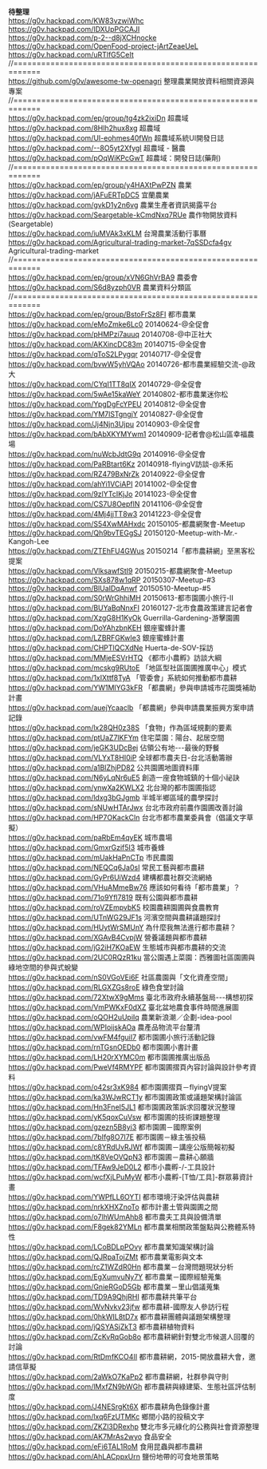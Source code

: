<b>待整理</b><br>
https://g0v.hackpad.com/KW83vzwiWhc<br>
https://g0v.hackpad.com/IDXUpPGCAJI<br>
https://g0v.hackpad.com/p-2--d8jXCHnocke<br>
https://g0v.hackpad.com/OpenFood-project-jArtZeaeUeL<br>
https://g0v.hackpad.com/uRTlfG5CeIt<br>
//============================================================<br>
https://github.com/g0v/awesome-tw-openagri	整理農業開放資料相關資源與專案<br>
//============================================================<br>
https://g0v.hackpad.com/ep/group/tg4zk2ixiDn	超農域<br>
https://g0v.hackpad.com/8Hlh2hux8xg	超農域<br>
https://g0v.hackpad.com/UI-eohmes40fWn	超農域系統UI開發日誌<br>
https://g0v.hackpad.com/--8O5yt2XfygI	超農域 - 醫農<br>
https://g0v.hackpad.com/pOqWiKPcGwT	超農域：開發日誌(藥劑)<br>
//============================================================<br>
https://g0v.hackpad.com/ep/group/y4HAXtPwPZN	農業<br>
https://g0v.hackpad.com/jAFuERTpDC5	宜蘭農業<br>
https://g0v.hackpad.com/gvkD1y2n6vg	農業生產者資訊揭露平台<br>
https://g0v.hackpad.com/Seargetable-kCmdNxq7RUe	農作物開放資料(Seargetable)<br>
https://g0v.hackpad.com/iuMVAk3xKLM	台灣農業活動行事曆<br>
https://g0v.hackpad.com/Agricultural-trading-market-7qSSDcfa4gv	Agricultural-trading-market<br>
//============================================================<br>
https://g0v.hackpad.com/ep/group/xVN6GhVrBA9	農委會<br>
https://g0v.hackpad.com/S6d8yzph0VR	農業資料分類區<br>
//============================================================<br>
https://g0v.hackpad.com/ep/group/BstoFrSz8FI	都市農業<br>
https://g0v.hackpad.com/eMoZmke6Lc0	20140624-@全促會	<br>
https://g0v.hackpad.com/pHMPzi7auuq	20140708-@中正社大	<br>
https://g0v.hackpad.com/AKXincDC83m	20140715-@全促會	<br>
https://g0v.hackpad.com/qToS2LPygqr	20140717-@全促會	<br>
https://g0v.hackpad.com/bvwW5yhVQAo	20140726-都市農業經驗交流-@政大	<br>
https://g0v.hackpad.com/CYqI1TT8qIX	20140729-@全促會	<br>
https://g0v.hackpad.com/5wAe15kaWeY	20140802-都市農業迷你松	<br>
https://g0v.hackpad.com/YpgDgFcYPEU	20140812-@全促會	<br>
https://g0v.hackpad.com/YM7lSTgngjY	20140827-@全促會	<br>
https://g0v.hackpad.com/Jj4Njn3Ujpu	20140903-@全促會	<br>
https://g0v.hackpad.com/bAbXKYMYwm1	20140909-記者會@松山區幸福農場	<br>
https://g0v.hackpad.com/nuWcbJdtG9q	20140916-@全促會	<br>
https://g0v.hackpad.com/PaRBtart6Kz	20140918-flyingV訪談-@禾拓	<br>
https://g0v.hackpad.com/RZ479BxNrZk	20140922-@全促會	<br>
https://g0v.hackpad.com/ahYi1VCiAPI	20141002-@全促會	<br>
https://g0v.hackpad.com/9zlYTcIKjJo	20141023-@全促會	<br>
https://g0v.hackpad.com/CS7U8OepflN	20141106-@全促會	<br>
https://g0v.hackpad.com/4Mj4jjTT8w3	20141223-@全促會	<br>
https://g0v.hackpad.com/S54XwMAHxdc	20150105-都農網聚會-Meetup	<br>
https://g0v.hackpad.com/Qh9bvTEGgSJ	20150120-Meetup-with-Mr.-Kangoh-Lee	<br>
https://g0v.hackpad.com/ZTEhFU4GWus	20150214「都市農耕網」至黑客松提案	<br>
https://g0v.hackpad.com/VlksawfStI9	20150215-都農網聚會-Meetup	<br>
https://g0v.hackpad.com/SXs878w1qRP	20150307-Meetup-#3<br>
https://g0v.hackpad.com/BlUaIDqAnwf	20150510-Meetup-#5<br>
https://g0v.hackpad.com/S0rWrGhhiMH	20150613-都市園圃小旅行-II	<br>
https://g0v.hackpad.com/BUYaBqNnxFI	20160127-北市食農政策建言記者會	<br>
https://g0v.hackpad.com/XzgG8H1KyOk	Guerrilla-Gardening-游擊園圃	<br>
https://g0v.hackpad.com/DoYAhzbnKEH	銀座蜜蜂計畫<br>
https://g0v.hackpad.com/LZBRFGKwIe3	銀座蜜蜂計畫<br>
https://g0v.hackpad.com/CHPTlQCXdNe	Huerta-de-SOV-採訪	<br>
https://g0v.hackpad.com/MMjeESVrHTQ	《都市小農孵》訪談大綱	<br>
https://g0v.hackpad.com/mcskg9RUtoE	「地區型社區園圃推廣中心」模式	<br>
https://g0v.hackpad.com/1xIXttf8TyA	「管委會」系統如何推動都市農耕	<br>
https://g0v.hackpad.com/YW1MIYG3kFR	「都農網」參與申請城市花園獎補助計畫	<br>
https://g0v.hackpad.com/auejYcaaclb	「都農網」參與申請農業振興方案申請記錄	<br>
https://g0v.hackpad.com/lx28QH0z38S	「食物」作為區域規劃的要素	<br>
https://g0v.hackpad.com/ptUaZ7lKFYm	住宅菜園：陽台、起居空間	<br>
https://g0v.hackpad.com/jeGK3UDcBej	佔領公有地---最後的野餐	<br>
https://g0v.hackpad.com/VLYxT8HI0iP	全球都市農夫日-台北活動籌辦	<br>
https://g0v.hackpad.com/a1BIZhjPD82	公共園圃地圖資料庫	<br>
https://g0v.hackpad.com/N6yLqNr6uE5	創造一座食物城鎮的十個小祕訣	<br>
https://g0v.hackpad.com/ynwXa2KWLX2	北台灣的都市園圃指認	<br>
https://g0v.hackpad.com/ldxg3bGJgmb	半城半鄉區域的農學探討	<br>
https://g0v.hackpad.com/sNUwHTArJwx	台北市政府前農作園圃改善討論	<br>
https://g0v.hackpad.com/HP7OKackCln	台北市都市農業委員會（倡議文字草擬）	<br>
https://g0v.hackpad.com/paRbEm4qyEK	城市農場	<br>
https://g0v.hackpad.com/GmxrGzif5I3	城市養蜂	<br>
https://g0v.hackpad.com/mUakHaPnCTp	市民農園	<br>
https://g0v.hackpad.com/NEQCq6Ja0sI	常民工藝與都市農耕	<br>
https://g0v.hackpad.com/GyPr6UiWzd4	建構都農社群交流網絡	<br>
https://g0v.hackpad.com/VHuAMmeBw76	應該如何看待「都市農業」？	<br>
https://g0v.hackpad.com/71o9Yfl7819	既有公園與都市農耕	<br>
https://g0v.hackpad.com/roVZEmpvbK5	校園農耕園圃與食農教育	<br>
https://g0v.hackpad.com/UTnWG29JF1s	河濱空間與農耕議題探討	<br>
https://g0v.hackpad.com/HUytWrSMUnY	為什麼我無法進行都市農耕？	<br>
https://g0v.hackpad.com/XGAvB4CvpjW	營養議題與都市農耕	<br>
https://g0v.hackpad.com/jG2iH7KOaEW	生態城市與都市農耕的交流	<br>
https://g0v.hackpad.com/2UC0RQzR1ku	當公園遇上菜園：西雅圖社區園圃與綠地空間的參與式蛻變	<br>
https://g0v.hackpad.com/nS0VGoVEi6F	社區農園與「文化資產空間」	<br>
https://g0v.hackpad.com/RLGXZGs8roE	綠色食堂討論	<br>
https://g0v.hackpad.com/72XtwX9gMms	臺北市政府永續基盤局---構想初探	<br>
https://g0v.hackpad.com/VmPWKxF0dXZ	臺北盆地農食事件時間進展圖	<br>
https://g0v.hackpad.com/oQOH2uUpiIq	農業新浪潮／企劃-idea-pool	<br>
https://g0v.hackpad.com/WPIoijskAOa	農產品物流平台釐清	<br>
https://g0v.hackpad.com/vwFM4fguiI7	都市園圃小旅行活動記錄	<br>
https://g0v.hackpad.com/rnTGsnOEDb0	都市園圃小書計畫	<br>
https://g0v.hackpad.com/LH20rXYMC0m	都市園圃推廣出版品	<br>
https://g0v.hackpad.com/PweVf4RMYPF	都市園圃摺頁內容討論與設計參考資料	<br>
https://g0v.hackpad.com/o42sr3xK984	都市園圃摺頁－flyingV提案	<br>
https://g0v.hackpad.com/ka3WJwRCT1y	都市園圃政策或議題架構討論區	<br>
https://g0v.hackpad.com/Hn3FneI5JL1	都市園圃政策訴求回覆狀況整理	<br>
https://g0v.hackpad.com/yK5qoxCuVsw	都市園圃的技術課題整理	<br>
https://g0v.hackpad.com/gzezn5B8yi3	都市園圃－國際案例	<br>
https://g0v.hackpad.com/7bIfg8O7I7E	都市園圃－綠主張投稿	<br>
https://g0v.hackpad.com/c8YRdUvRJWf	都市園圃－講座公版簡報初擬	<br>
https://g0v.hackpad.com/tK8VeOVQpN3	都市園圃－農耕心願牆	<br>
https://g0v.hackpad.com/TFAw9JeD0L2	都市小農孵-/-工具設計	<br>
https://g0v.hackpad.com/wcfXjLPuMyW	都市小農孵-[T恤/工具]-群眾募資計畫	<br>
https://g0v.hackpad.com/YWPfLL6OYTI	都市環境汙染評估與農耕	<br>
https://g0v.hackpad.com/nrkXHXZnoTo	都市計畫土管與園圃之間	<br>
https://g0v.hackpad.com/o7lhWUmAhb8	都市農夫工具與設備清單	<br>
https://g0v.hackpad.com/F8gek82YMLn	都市農業相關政策盤點與公務體系特性	<br>
https://g0v.hackpad.com/LCoBDLpPOvy	都市農業知識架構討論	<br>
https://g0v.hackpad.com/QJRpaTojZMt	都市農業電影與文本	<br>
https://g0v.hackpad.com/rcZ1WZdR0Hn	都市農業－台灣問題現狀分析	<br>
https://g0v.hackpad.com/EgXumvuNy7Y	都市農業－國際經驗蒐集	<br>
https://g0v.hackpad.com/GnieRGoD5Gb	都市農業－里山倡議蒐集	<br>
https://g0v.hackpad.com/TD9A9QhjRHI	都市農耕共筆平台	<br>
https://g0v.hackpad.com/WvNvkv23jfw	都市農耕-國際友人參訪行程	<br>
https://g0v.hackpad.com/0hkWIL8tD7x	都市農耕團體與議題架構整理	<br>
https://g0v.hackpad.com/jQSYASjZkT3	都市農耕植物資料	<br>
https://g0v.hackpad.com/ZcKvRqGob8o	都市農耕網針對雙北市候選人回覆的討論	<br>
https://g0v.hackpad.com/RtDmfKCO4II	都市農耕網，2015-開放農耕大會，邀請信草擬	<br>
https://g0v.hackpad.com/2aWkO7KaPp2	都市農耕網，社群參與守則	<br>
https://g0v.hackpad.com/lMxfZN9bWGh	都市農耕與綠建築、生態社區評估制度	<br>
https://g0v.hackpad.com/J4NESrgKt6X	都市農耕角色錄像計畫	<br>
https://g0v.hackpad.com/lxq6FzUTMKc	鄉間小路的投稿文字	<br>
https://g0v.hackpad.com/ZKZl3DRexhp	雙北市多元綠化的公務與社會資源整理	<br>
https://g0v.hackpad.com/AK7MrAs2wyo	食品安全	<br>
https://g0v.hackpad.com/eFi6TAL1RoM	食用昆蟲與都市農耕	<br>
https://g0v.hackpad.com/AhLACppxUrn	鹽份地帶的可食地景策略	<br>

